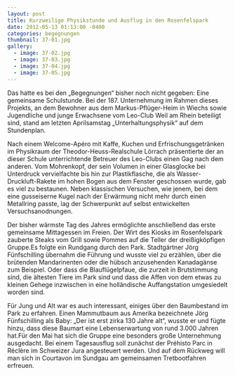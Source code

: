 ```yaml
---
layout: post
title: Kurzweilige Physikstunde und Ausflug in den Rosenfelspark
date: 2012-05-13 01:13:00 -0400
categories: begegnungen
thumbnail: 37-01.jpg
gallery:
  - image: 37-02.jpg
  - image: 37-03.jpg
  - image: 37-04.jpg
  - image: 37-05.jpg
---
```

Das hatte es bei den „Begegnungen“ bisher noch nicht gegeben: Eine gemeinsame Schulstunde. Bei der 187. Unternehmung im Rahmen dieses Projekts, an dem Bewohner aus dem Markus-Pflüger-Heim in Wiechs sowie Jugendliche und junge Erwachsene vom Leo-Club Weil am Rhein beteiligt sind, stand am letzten Aprilsamstag „Unterhaltungsphysik“ auf dem Stundenplan.

Nach einem Welcome-Apéro mit Kaffe, Kuchen und Erfrischungsgetränken im Physikraum der Theodor-Heuss-Realschule Lörrach präsentierte der an dieser Schule unterrichtende Betreuer des Leo-Clubs einen Gag nach dem anderen. Vom Mohrenkopf, der sein Volumen in einer Glasglocke bei Unterdruck vervielfachte bis hin zur Plastikflasche, die als Wasser-Druckluft-Rakete im hohen Bogen aus dem Fenster geschossen wurde, gab es viel zu bestaunen. Neben klassischen Versuchen, wie jenem, bei dem eine gusseiserne Kugel nach der Erwärmung nicht mehr durch einen Metallring passte, lag der Schwerpunkt auf selbst entwickelten Versuchsanodnungen.

Der bisher wärmste Tag des Jahres ermöglichte anschließend das erste gemeinsame Mittagessen im Freien. Der Wirt des Kiosks im Rosenfelspark zauberte Steaks vom Grill sowie Pommes auf die Teller der dreißigköpfigen Gruppe.Es folgte ein Rundgang durch den Park. Stadtgärtner Jörg Fünfschilling übernahm die Führung und wusste viel zu erzählen, über die brütenden Mandarinenten oder die hübsch anzusehenden Kanadagänse zum Beispiel. Oder dass die Blauflügelpfaue, die zurzeit in Brutstimmung sind, die ältesten Tiere im Park sind und dass die Affen von dem etwas zu kleinen Gehege inzwischen in eine holländische Auffangstation umgesiedelt worden sind.

Für Jung und Alt war es auch interessant, einiges über den Baumbestand im Park zu erfahren. Einen Mammutbaum aus Amerika bezeichnete Jörg Fünfschilling als Baby: „Der ist erst zirka 130 Jahre alt“, wusste er und fügte hinzu, dass diese Baumart eine Lebenserwartung von rund 3.000 Jahren hat.Für den Mai hat sich die Gruppe eine besonders große Unternehmung ausgedacht. Bei einem Tagesausflug soll zunächst der Préhisto Parc in Réclère im Schweizer Jura angesteuert werden. Und auf dem Rückweg will man sich in Courtavon im Sundgau am gemeinsamen Tretbootfahren erfreuen.
